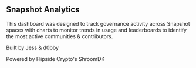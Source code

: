<h2>Snapshot Analytics</h2>
<p>This dashboard was designed to track governance activity across Snapshot spaces with charts to monitor trends in usage and leaderboards to identify the most active communities & contributors.</p>
<p>Built by Jess & d0bby</p>
<p>Powered by Flipside Crypto's ShroomDK</p>
